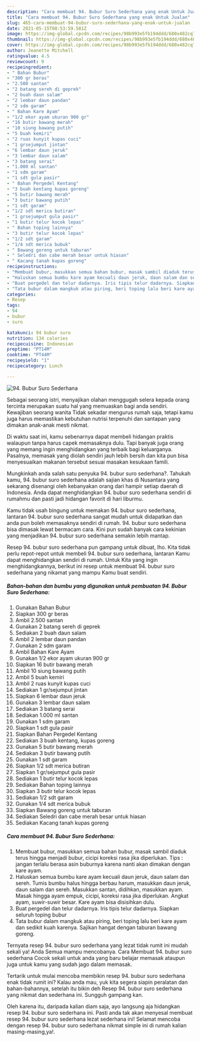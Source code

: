 ```yaml
---
description: "Cara membuat 94. Bubur Suro Sederhana yang enak Untuk Jualan"
title: "Cara membuat 94. Bubur Suro Sederhana yang enak Untuk Jualan"
slug: 465-cara-membuat-94-bubur-suro-sederhana-yang-enak-untuk-jualan
date: 2021-05-15T08:53:59.581Z
image: https://img-global.cpcdn.com/recipes/98b993e5fb194ddd/680x482cq70/94-bubur-suro-sederhana-foto-resep-utama.jpg
thumbnail: https://img-global.cpcdn.com/recipes/98b993e5fb194ddd/680x482cq70/94-bubur-suro-sederhana-foto-resep-utama.jpg
cover: https://img-global.cpcdn.com/recipes/98b993e5fb194ddd/680x482cq70/94-bubur-suro-sederhana-foto-resep-utama.jpg
author: Jeanette Mitchell
ratingvalue: 4.5
reviewcount: 9
recipeingredient:
- " Bahan Bubur"
- "300 gr beras"
- "2.500 santan"
- "2 batang sereh di geprek"
- "2 buah daun salam"
- "2 lembar daun pandan"
- "2 sdm garam"
- " Bahan Kare Ayam"
- "1/2 ekor ayam ukuran 900 gr"
- "16 butir bawang merah"
- "10 siung bawang putih"
- "5 buah kemiri"
- "2 ruas kunyit kupas cuci"
- "1 grsejumput jintan"
- "6 lembar daun jeruk"
- "3 lembar daun salam"
- "3 batang serai"
- "1.000 ml santan"
- "1 sdm garam"
- "1 sdt gula pasir"
- " Bahan Pergedel Kentang"
- "3 buah kentang kupas goreng"
- "5 butir bawang merah"
- "3 butir bawang putih"
- "1 sdt garam"
- "1/2 sdt merica butiran"
- "1 grsejumput gula pasir"
- "1 butir telur kocok lepas"
- " Bahan toping lainnya"
- "3 butir telur kocok lepas"
- "1/2 sdt garam"
- "1/4 sdt merica bubuk"
- " Bawang goreng untuk taburan"
- " Seledri dan cabe merah besar untuk hiasan"
- " Kacang tanah kupas goreng"
recipeinstructions:
- "Membuat bubur, masukkan semua bahan bubur, masak sambil diaduk terus hingga menjadi bubur, cicipi koreksi rasa jika diperlukan. Tips : jangan terlalu berasa asin buburnya karena nanti akan dimakan dengan kare ayam."
- "Haluskan semua bumbu kare ayam kecuali daun jeruk, daun salam dan sereh. Tumis bumbu halus hingga berbau harum, masukkan daun jeruk, daun salam dan sereh. Masukkan santan, didihkan, masukkan ayam. Masak hingga ayam empuk, cicipi, koreksi rasa jika diperlukan. Angkat ayam, suwir-suwir besar. Kare ayam bisa disisihkan dulu."
- "Buat pergedel dan telur dadarnya. Iris tipis telur dadarnya. Siapkan seluruh toping bubur"
- "Tata bubur dalam mangkuk atau piring, beri toping lalu beri kare ayam dan sedikit kuah karenya. Sajikan hangat dengan taburan bawang goreng."
categories:
- Resep
tags:
- 94
- bubur
- suro

katakunci: 94 bubur suro 
nutrition: 134 calories
recipecuisine: Indonesian
preptime: "PT14M"
cooktime: "PT44M"
recipeyield: "1"
recipecategory: Lunch

---
```



![94. Bubur Suro Sederhana](https://img-global.cpcdn.com/recipes/98b993e5fb194ddd/680x482cq70/94-bubur-suro-sederhana-foto-resep-utama.jpg)

Sebagai seorang istri, menyajikan olahan menggugah selera kepada orang tercinta merupakan suatu hal yang memuaskan bagi anda sendiri. Kewajiban seorang  wanita Tidak sekadar mengurus rumah saja, tetapi kamu juga harus memastikan kebutuhan nutrisi terpenuhi dan santapan yang dimakan anak-anak mesti nikmat.

Di waktu  saat ini, kamu sebenarnya dapat membeli hidangan praktis walaupun tanpa harus capek memasaknya dulu. Tapi banyak juga orang yang memang ingin menghidangkan yang terbaik bagi keluarganya. Pasalnya, memasak yang diolah sendiri jauh lebih bersih dan kita pun bisa menyesuaikan makanan tersebut sesuai masakan kesukaan famili. 



Mungkinkah anda salah satu penyuka 94. bubur suro sederhana?. Tahukah kamu, 94. bubur suro sederhana adalah sajian khas di Nusantara yang sekarang disenangi oleh kebanyakan orang dari hampir setiap daerah di Indonesia. Anda dapat menghidangkan 94. bubur suro sederhana sendiri di rumahmu dan pasti jadi hidangan favorit di hari liburmu.

Kamu tidak usah bingung untuk memakan 94. bubur suro sederhana, lantaran 94. bubur suro sederhana sangat mudah untuk didapatkan dan anda pun boleh memasaknya sendiri di rumah. 94. bubur suro sederhana bisa dimasak lewat bermacam cara. Kini pun sudah banyak cara kekinian yang menjadikan 94. bubur suro sederhana semakin lebih mantap.

Resep 94. bubur suro sederhana pun gampang untuk dibuat, lho. Kita tidak perlu repot-repot untuk membeli 94. bubur suro sederhana, lantaran Kamu dapat menghidangkan sendiri di rumah. Untuk Kita yang ingin menghidangkannya, berikut ini resep untuk membuat 94. bubur suro sederhana yang nikamat yang mampu Kamu buat sendiri.

<!--inarticleads1-->

##### Bahan-bahan dan bumbu yang digunakan untuk pembuatan 94. Bubur Suro Sederhana:

1. Gunakan  Bahan Bubur
1. Siapkan 300 gr beras
1. Ambil 2.500 santan
1. Gunakan 2 batang sereh di geprek
1. Sediakan 2 buah daun salam
1. Ambil 2 lembar daun pandan
1. Gunakan 2 sdm garam
1. Ambil  Bahan Kare Ayam
1. Gunakan 1/2 ekor ayam ukuran 900 gr
1. Siapkan 16 butir bawang merah
1. Ambil 10 siung bawang putih
1. Ambil 5 buah kemiri
1. Ambil 2 ruas kunyit kupas cuci
1. Sediakan 1 gr/sejumput jintan
1. Siapkan 6 lembar daun jeruk
1. Gunakan 3 lembar daun salam
1. Sediakan 3 batang serai
1. Sediakan 1.000 ml santan
1. Gunakan 1 sdm garam
1. Siapkan 1 sdt gula pasir
1. Siapkan  Bahan Pergedel Kentang
1. Sediakan 3 buah kentang, kupas goreng
1. Gunakan 5 butir bawang merah
1. Sediakan 3 butir bawang putih
1. Gunakan 1 sdt garam
1. Siapkan 1/2 sdt merica butiran
1. Siapkan 1 gr/sejumput gula pasir
1. Sediakan 1 butir telur kocok lepas
1. Sediakan  Bahan toping lainnya
1. Siapkan 3 butir telur kocok lepas
1. Sediakan 1/2 sdt garam
1. Gunakan 1/4 sdt merica bubuk
1. Siapkan  Bawang goreng untuk taburan
1. Sediakan  Seledri dan cabe merah besar untuk hiasan
1. Sediakan  Kacang tanah kupas goreng




<!--inarticleads2-->

##### Cara membuat 94. Bubur Suro Sederhana:

1. Membuat bubur, masukkan semua bahan bubur, masak sambil diaduk terus hingga menjadi bubur, cicipi koreksi rasa jika diperlukan. Tips : jangan terlalu berasa asin buburnya karena nanti akan dimakan dengan kare ayam.
1. Haluskan semua bumbu kare ayam kecuali daun jeruk, daun salam dan sereh. Tumis bumbu halus hingga berbau harum, masukkan daun jeruk, daun salam dan sereh. Masukkan santan, didihkan, masukkan ayam. Masak hingga ayam empuk, cicipi, koreksi rasa jika diperlukan. Angkat ayam, suwir-suwir besar. Kare ayam bisa disisihkan dulu.
1. Buat pergedel dan telur dadarnya. Iris tipis telur dadarnya. Siapkan seluruh toping bubur
1. Tata bubur dalam mangkuk atau piring, beri toping lalu beri kare ayam dan sedikit kuah karenya. Sajikan hangat dengan taburan bawang goreng.




Ternyata resep 94. bubur suro sederhana yang lezat tidak rumit ini mudah sekali ya! Anda Semua mampu mencobanya. Cara Membuat 94. bubur suro sederhana Cocok sekali untuk anda yang baru belajar memasak ataupun juga untuk kamu yang sudah jago dalam memasak.

Tertarik untuk mulai mencoba membikin resep 94. bubur suro sederhana enak tidak rumit ini? Kalau anda mau, yuk kita segera siapin peralatan dan bahan-bahannya, setelah itu bikin deh Resep 94. bubur suro sederhana yang nikmat dan sederhana ini. Sungguh gampang kan. 

Oleh karena itu, daripada kalian diam saja, ayo langsung aja hidangkan resep 94. bubur suro sederhana ini. Pasti anda tak akan menyesal membuat resep 94. bubur suro sederhana lezat sederhana ini! Selamat mencoba dengan resep 94. bubur suro sederhana nikmat simple ini di rumah kalian masing-masing,ya!.

